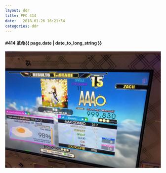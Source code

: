 ```yaml
---
layout: ddr
title: PFC 414
date:   2018-01-26 16:21:54
categories: ddr
---
```


#### **#414** 革命<span class="pull-right">{{ page.date | date_to_long_string }}</span>
![](/images/pfc/414_革命.jpg)
